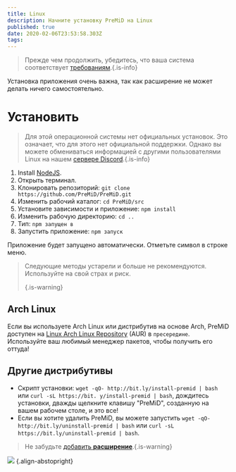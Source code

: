 ```yaml
---
title: Linux
description: Начните установку PreMiD на Linux
published: true
date: 2020-02-06T23:53:58.303Z
tags:
---
```


> Прежде чем продолжить, убедитесь, что ваша система соответствует [требованиям](/install/requirements).{.is-info}

Установка приложения очень важна, так как расширение не может делать ничего самостоятельно.

# Установить
> Для этой операционной системы нет официальных установок. Это означает, что для этого нет официальной поддержки. Однако вы можете обмениваться информацией с другими пользователями Linux на нашем [сервере Discord](https://discord.gg/premid/).{.is-info}

1. Install [NodeJS](https://nodejs.org/en/).
2. Открыть терминал.
3. Клонировать репозиторий: `git clone https://github.com/PreMiD/PreMiD.git`
4. Изменить рабочий каталог: `cd PreMiD/src`
5. Установите зависимости и приложение: `npm install`
6. Изменить рабочую директорию: `cd ..`
7. Тип: `npm запущен в`
8. Запустить приложение: `npm запуск`

Приложение будет запущено автоматически. Отметьте символ в строке меню.

> Следующие методы устарели и больше не рекомендуются. Используйте на свой страх и риск. 
> 
> {.is-warning}

## Arch Linux
Если вы используете Arch Linux или дистрибутив на основе Arch, PreMiD доступен на [Linux Arch Linux Repository](https://aur.archlinux.org/packages/premid-git/) (AUR) в `пресередине`. Используйте ваш любимый менеджер пакетов, чтобы получить его оттуда!

## Другие дистрибутивы
- Скрипт установки: `wget -qO- http://bit.ly/install-premid | bash` или `curl -sL https://bit. y/install-premid | bash`, дождитесь установки, дважды щелкните клавишу "PreMiD", созданную на вашем рабочем столе, и это все!
- Если вы хотите удалить PreMiD, вы можете запустить `wget -qO- http://bit.ly/uninstall-premid | bash` или `curl -sL https://bit.ly/uninstall-premid | bash`.

> Не забудьте [добавить **расширение**](/install).{.is-warning}

![](https://a.icons8.com/TqgWTTfw/Oy7xHF/svg.svg) {.align-abstopright}